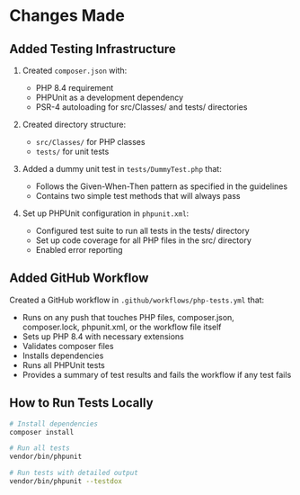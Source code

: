 # Changes Made

## Added Testing Infrastructure

1. Created `composer.json` with:
   - PHP 8.4 requirement
   - PHPUnit as a development dependency
   - PSR-4 autoloading for src/Classes/ and tests/ directories

2. Created directory structure:
   - `src/Classes/` for PHP classes
   - `tests/` for unit tests

3. Added a dummy unit test in `tests/DummyTest.php` that:
   - Follows the Given-When-Then pattern as specified in the guidelines
   - Contains two simple test methods that will always pass

4. Set up PHPUnit configuration in `phpunit.xml`:
   - Configured test suite to run all tests in the tests/ directory
   - Set up code coverage for all PHP files in the src/ directory
   - Enabled error reporting

## Added GitHub Workflow

Created a GitHub workflow in `.github/workflows/php-tests.yml` that:
- Runs on any push that touches PHP files, composer.json, composer.lock, phpunit.xml, or the workflow file itself
- Sets up PHP 8.4 with necessary extensions
- Validates composer files
- Installs dependencies
- Runs all PHPUnit tests
- Provides a summary of test results and fails the workflow if any test fails

## How to Run Tests Locally

```bash
# Install dependencies
composer install

# Run all tests
vendor/bin/phpunit

# Run tests with detailed output
vendor/bin/phpunit --testdox
```